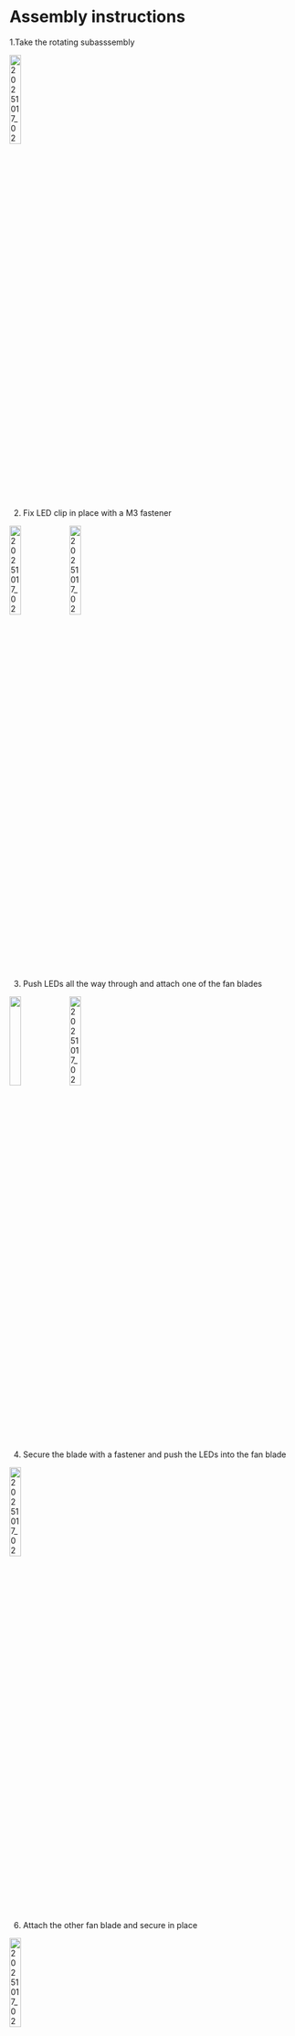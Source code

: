 
# Assembly instructions

1.Take the rotating subasssembly

<img src="https://github.com/user-attachments/assets/91542206-5e48-4c09-b50b-7d12f7048068" alt="20251017_025002" width="20%">

2. Fix LED clip in place with a M3 fastener

<img src="https://github.com/user-attachments/assets/5b2ca9df-ccc8-4db9-9e43-d2c1bf2c31cd" alt="20251017_025002" width="20%">
<img src="https://github.com/user-attachments/assets/1b458704-7088-4bdd-8132-8e0188e320b3" alt="20251017_025002" width="20%">

3. Push LEDs all the way through and attach one of the fan blades
<img src="https://github.com/user-attachments/assets/42a86e80-4140-4e21-afd4-dd57e5767f7a" width="20%">
<img src="https://github.com/user-attachments/assets/c407ba02-55d3-4471-8300-48ecf35866eb" alt="20251017_025002" width="20%">

4. Secure the blade with a fastener and push the LEDs into the fan blade

<img src="https://github.com/user-attachments/assets/a19d8390-45ac-45fe-9886-580b7c9b7950" alt="20251017_025002" width="20%">

6. Attach the other fan blade and secure in place

<img src="https://github.com/user-attachments/assets/c605ef8f-7631-4937-9eba-e9118e0a0968" alt="20251017_025002" width="20%">

7. Confirm stationary subassembly's slip ring clip is in place before screwing into tripod stand

<img src="https://github.com/user-attachments/assets/f4f62e55-a9d3-4987-9c1b-8967a5fe08a6" alt="20251017_025002" width="20%">\
<img src="https://github.com/user-attachments/assets/d55778df-3185-4eb5-9b9f-ae8f30c9226c" alt="20251017_025002" width="20%">\

 
9. Attach the rotating fan assembly to the motor shaft using the grub screw and a hex screw driver

<img src="https://github.com/user-attachments/assets/5b36bff6-8a93-44f3-882c-5d9f51aa8ec8" alt="20251017_025002" width="20%">
<img src="https://github.com/user-attachments/assets/95545a93-409c-41d3-996d-01e047b56b20" alt="20251017_025002" width="20%">
<img src="https://github.com/user-attachments/assets/6f9899c2-63e4-4e61-92cb-7004fcf61092" alt="20251017_025002" width="20%">


   


